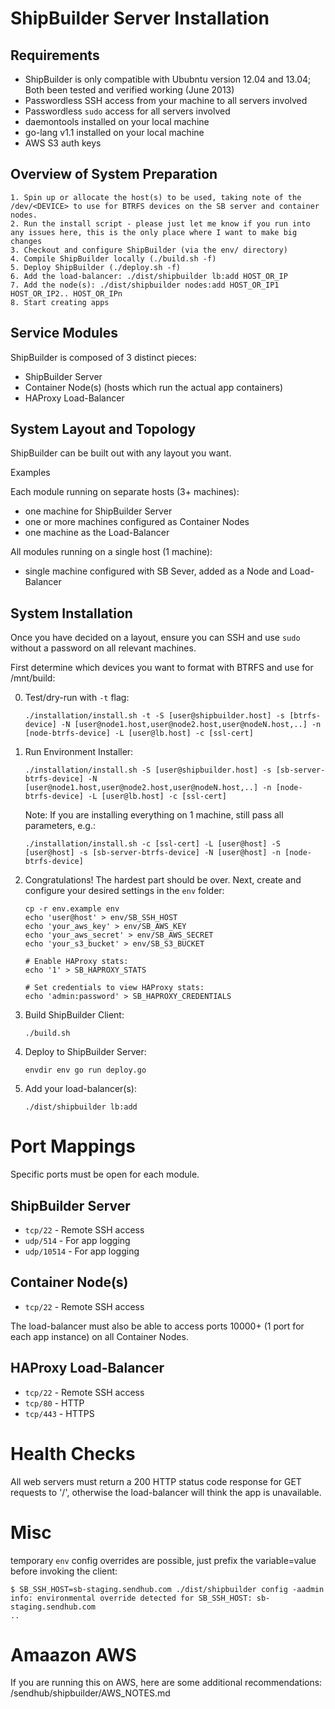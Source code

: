 ShipBuilder Server Installation
===============================

Requirements
------------
* ShipBuilder is only compatible with Ububntu version 12.04 and 13.04; Both been tested and verified working (June 2013)
* Passwordless SSH access from your machine to all servers involved
* Passwordless `sudo` access for all servers involved
* daemontools installed on your local machine
* go-lang v1.1 installed on your local machine
* AWS S3 auth keys


Overview of System Preparation
------------------------------
    1. Spin up or allocate the host(s) to be used, taking note of the /dev/<DEVICE> to use for BTRFS devices on the SB server and container nodes.
    2. Run the install script - please just let me know if you run into any issues here, this is the only place where I want to make big changes
    3. Checkout and configure ShipBuilder (via the env/ directory)
    4. Compile ShipBuilder locally (./build.sh -f)
    5. Deploy ShipBuilder (./deploy.sh -f)
    6. Add the load-balancer: ./dist/shipbuilder lb:add HOST_OR_IP
    7. Add the node(s): ./dist/shipbuilder nodes:add HOST_OR_IP1 HOST_OR_IP2.. HOST_OR_IPn
    8. Start creating apps


Service Modules
---------------

ShipBuilder is composed of 3 distinct pieces:

* ShipBuilder Server
* Container Node(s) (hosts which run the actual app containers)
* HAProxy Load-Balancer

System Layout and Topology
--------------------------

ShipBuilder can be built out with any layout you want.

Examples

Each module running on separate hosts (3+ machines):

- one machine for ShipBuilder Server
- one or more machines configured as Container Nodes
- one machine as the Load-Balancer

All modules running on a single host (1 machine):

- single machine configured with SB Sever, added as a Node and Load-Balancer


System Installation
-------------------
Once you have decided on a layout, ensure you can SSH and use `sudo` without a password on all relevant machines.

First determine which devices you want to format with BTRFS and use for /mnt/build:

0. Test/dry-run with `-t` flag:

    ```
    ./installation/install.sh -t -S [user@shipbuilder.host] -s [btrfs-device] -N [user@node1.host,user@node2.host,user@nodeN.host,..] -n [node-btrfs-device] -L [user@lb.host] -c [ssl-cert]
    ```

1. Run Environment Installer:

    ```
    ./installation/install.sh -S [user@shipbuilder.host] -s [sb-server-btrfs-device] -N [user@node1.host,user@node2.host,user@nodeN.host,..] -n [node-btrfs-device] -L [user@lb.host] -c [ssl-cert]
    ```

    Note: If you are installing everything on 1 machine, still pass all parameters, e.g.:

    ```
    ./installation/install.sh -c [ssl-cert] -L [user@host] -S [user@host] -s [sb-server-btrfs-device] -N [user@host] -n [node-btrfs-device]
    ```

2. Congratulations! The hardest part should be over.  Next, create and configure your desired settings in the `env` folder:

    ```
    cp -r env.example env
    echo 'user@host' > env/SB_SSH_HOST
    echo 'your_aws_key' > env/SB_AWS_KEY
    echo 'your_aws_secret' > env/SB_AWS_SECRET
    echo 'your_s3_bucket' > env/SB_S3_BUCKET

    # Enable HAProxy stats:
    echo '1' > SB_HAPROXY_STATS

    # Set credentials to view HAProxy stats:
    echo 'admin:password' > SB_HAPROXY_CREDENTIALS
    ```

3. Build ShipBuilder Client:

    `./build.sh`

4. Deploy to ShipBuilder Server:

    `envdir env go run deploy.go`

5. Add your load-balancer(s):

    `./dist/shipbuilder lb:add`


Port Mappings
=============

Specific ports must be open for each module.

ShipBuilder Server
------------------

- `tcp/22` - Remote SSH access
- `udp/514` - For app logging
- `udp/10514` - For app logging

Container Node(s)
-----------------

- `tcp/22` - Remote SSH access

The load-balancer must also be able to access ports 10000+ (1 port for each app instance) on all Container Nodes.

HAProxy Load-Balancer
---------------------

- `tcp/22` - Remote SSH access
- `tcp/80` - HTTP
- `tcp/443` - HTTPS


Health Checks
=============

All web servers must return a 200 HTTP status code response for GET requests to '/', otherwise the load-balancer will think the app is unavailable.


Misc
====

temporary `env` config overrides are possible, just prefix the variable=value before invoking the client:

    $ SB_SSH_HOST=sb-staging.sendhub.com ./dist/shipbuilder config -aadmin
    info: environmental override detected for SB_SSH_HOST: sb-staging.sendhub.com
    ..

Amaazon AWS
===========
If you are running this on AWS, here are some additional recommendations: /sendhub/shipbuilder/AWS_NOTES.md

